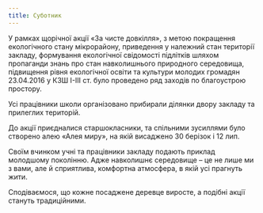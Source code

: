 ```yaml
---
title: Суботник
---
```


У рамках щорічної акції «За чисте довкілля», з метою покращення екологічного стану мікрорайону, приведення у належний стан території закладу, формування екологічної свідомості підлітків шляхом пропаганди знань про стан навколишнього природного середовища, підвищення рівня екологічної освіти та культури молодих громадян 23.04.2016 у КЗШ І-ІІІ ст. було проведено ряд заходів по благоустрою простору.

Усі працівники школи організовано прибирали ділянки двору закладу та прилеглих територій.

До акції приєдналися старшокласники, та спільними зусиллями було створено алею «Алея миру», на якій висаджено 30 берізок і 12 лип.

Своїм вчинком учні та працівники закладу подають приклад молодшому поколінню. Адже навколишнє середовище – це не лише ми з вами, але й сприятлива, комфортна атмосфера, в якій усі прагнуть жити.

Сподіваємося, що кожне посаджене деревце виросте, а подібні акції стануть традиційними.

<slideshow id="_/72157667429298172" />

